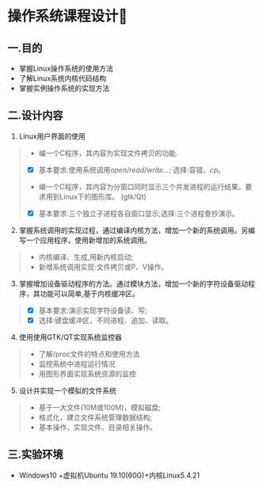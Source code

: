 # 操作系统课程设计🔧

## 一.目的

- 掌握Linux操作系统的使用方法
- 了解Linux系统内核代码结构
- 掌握实例操作系统的实现方法

## 二.设计内容

1. Linux用户界面的使用

> * 编一个C程序，其内容为实现文件拷贝的功能.
> - [x] 基本要求:使用系统调用*open/read/write...*; 选择:容错、*cp*。
> * 编一个C程序，其内容为分窗口同时显示三个并发进程的运行结果。要求用到Linux下的图形库。 (gtk/Qt) 
> 
> - [x] 基本要求:三个独立子进程各自窗口显示;选择:三个进程誊抄演示。

2. 掌握系统调用的实现过程，通过编译内核方法，增加一个新的系统调用。另编写一个应用程序，使用新增加的系统调用。

> * 内核编译、生成,用新内核启动;
> * 新增系统调用实现:文件拷贝或P、V操作。

3. 掌握增加设备驱动程序的方法。通过模块方法，增加一个新的字符设备驱动程序，其功能可以简单,基于内核缓冲区。
> - [x] 基本要求:演示实现字符设备读、写;
> - [x]  选择:键盘缓冲区，不同进程、追加、读取。

4. 使用使用GTK/QT实现系统监控器
> * 了解/proc文件的特点和使用方法
> * 监控系统中进程运行情况
> * 用图形界面实现系统资源的监控

5. 设计并实现一个模拟的文件系统
> * 基于一大文件(10M或100M)，模拟磁盘;
> * 格式化，建立文件系统管理数据结构; 
> * 基本操作，实现文件、目录相关操作。



## 三.实验环境

- Windows10 +虚拟机Ubuntu 19.10(60G)+内核Linux5.4.21